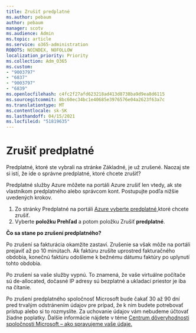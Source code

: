 ```yaml
---
title: Zrušiť predplatné
ms.author: pebaum
author: pebaum
manager: scotv
ms.audience: Admin
ms.topic: article
ms.service: o365-administration
ROBOTS: NOINDEX, NOFOLLOW
localization_priority: Priority
ms.collection: Adm_O365
ms.custom:
- "9003797"
- "6837"
- "9003797"
- "6839"
ms.openlocfilehash: c4fc2f27afd623218ad413d8738ba9d9ea8d6115
ms.sourcegitcommit: 8bc60ec34bc1e40685e3976576e04a2623f63a7c
ms.translationtype: MT
ms.contentlocale: sk-SK
ms.lasthandoff: 04/15/2021
ms.locfileid: "51819635"
---
```

# <a name="cancel-subscription"></a>Zrušiť predplatné

Predplatné, ktoré ste vybrali na stránke Základné, je už zrušené. Naozaj ste si istí, že ide o správne predplatné, ktoré chcete zrušiť?

Predplatné služby Azure môžete na portáli Azure zrušiť len vtedy, ak ste vlastníkom predplatného alebo správcom kont. Postupujte podľa nižšie uvedených krokov.

1. Zo stránky Predplatné na portáli [Azure vyberte predplatné,](https://ms.portal.azure.com/#blade/Microsoft_Azure_Billing/SubscriptionsBlade)ktoré chcete zrušiť.
2. Vyberte **položku Prehľad** a potom položku Zrušiť **predplatné**.

**Čo sa stane po zrušení predplatného?**

Po zrušení sa fakturácia okamžite zastaví. Zrušenie sa však môže na portáli prejaviť až po 10 minútach. Ak faktúru zrušíte uprostred fakturačného obdobia, konečnú faktúru odošleme k bežnému dátumu faktúry po uplynutí tohto obdobia.

Po zrušení sa vaše služby vypnú. To znamená, že vaše virtuálne počítače sú de-allocated, dočasné IP adresy sú bezplatné a ukladací priestor je iba na čítanie.

Po zrušení predplatného spoločnosť Microsoft bude čakať 30 až 90 dní pred trvalým odstránením údajov pre prípad, že k nim budete potrebovať prístup alebo si to rozmyslíte. Za uchovanie údajov vám nebudeme účtovať žiadne poplatky. Ďalšie informácie nájdete v téme [Centrum dôveryhodnosti spoločnosti Microsoft – ako spravujeme vaše údaje.](https://www.microsoft.com/trust-center/privacy/data-management#leave)

